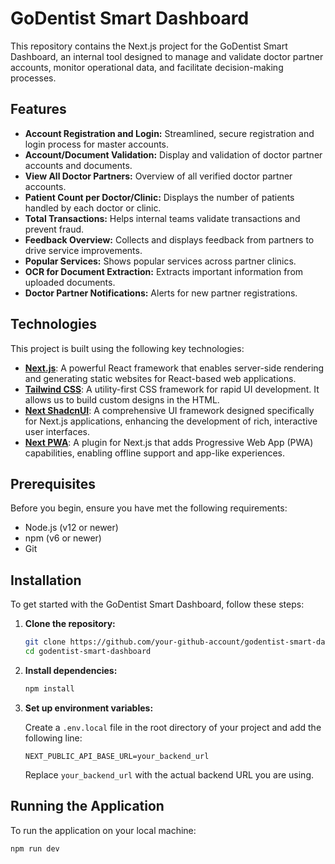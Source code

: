 # GoDentist Smart Dashboard

This repository contains the Next.js project for the GoDentist Smart Dashboard, an internal tool designed to manage and validate doctor partner accounts, monitor operational data, and facilitate decision-making processes.

## Features

- **Account Registration and Login:** Streamlined, secure registration and login process for master accounts.
- **Account/Document Validation:** Display and validation of doctor partner accounts and documents.
- **View All Doctor Partners:** Overview of all verified doctor partner accounts.
- **Patient Count per Doctor/Clinic:** Displays the number of patients handled by each doctor or clinic.
- **Total Transactions:** Helps internal teams validate transactions and prevent fraud.
- **Feedback Overview:** Collects and displays feedback from partners to drive service improvements.
- **Popular Services:** Shows popular services across partner clinics.
- **OCR for Document Extraction:** Extracts important information from uploaded documents.
- **Doctor Partner Notifications:** Alerts for new partner registrations.

## Technologies

This project is built using the following key technologies:

- **[Next.js](https://nextjs.org/)**: A powerful React framework that enables server-side rendering and generating static websites for React-based web applications.
- **[Tailwind CSS](https://tailwindcss.com/)**: A utility-first CSS framework for rapid UI development. It allows us to build custom designs in the HTML.
- **[Next ShadcnUI](https://ui.shadcn.com/docs/installation/next)**: A comprehensive UI framework designed specifically for Next.js applications, enhancing the development of rich, interactive user interfaces.
- **[Next PWA](https://ducanh-next-pwa.vercel.app/docs/next-pwa/getting-started)**: A plugin for Next.js that adds Progressive Web App (PWA) capabilities, enabling offline support and app-like experiences.

## Prerequisites

Before you begin, ensure you have met the following requirements:
- Node.js (v12 or newer)
- npm (v6 or newer)
- Git

## Installation

To get started with the GoDentist Smart Dashboard, follow these steps:

1. **Clone the repository:**

    ```bash
    git clone https://github.com/your-github-account/godentist-smart-dashboard.git
    cd godentist-smart-dashboard
    ```

2. **Install dependencies:**

    ```bash
    npm install
    ```

3. **Set up environment variables:**

    Create a `.env.local` file in the root directory of your project and add the following line:

    ```
    NEXT_PUBLIC_API_BASE_URL=your_backend_url
    ```

    Replace `your_backend_url` with the actual backend URL you are using.

## Running the Application

To run the application on your local machine:

```bash
npm run dev
